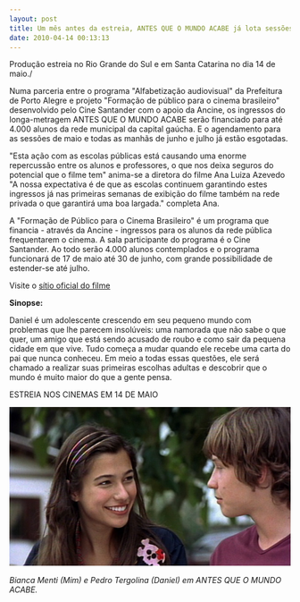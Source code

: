 ```yaml
---
layout: post
title: Um mês antes da estreia, ANTES QUE O MUNDO ACABE já lota sessões
date: 2010-04-14 00:13:13
---
```

Produção estreia no Rio Grande do Sul e em Santa Catarina no dia 14 de maio./

Numa parceria entre o programa "Alfabetização audiovisual" da Prefeitura de Porto Alegre e projeto "Formação de público para o cinema brasileiro" desenvolvido pelo Cine Santander com o apoio da Ancine, os ingressos do longa-metragem ANTES QUE O MUNDO ACABE serão financiado para até 4.000 alunos da rede municipal da capital gaúcha. E o agendamento para as sessões de maio e todas as manhãs de junho e julho já estão esgotadas.

"Esta ação com as escolas públicas está causando uma enorme repercussão entre os alunos e professores, o que nos deixa seguros do potencial que o filme tem" anima-se a diretora do filme Ana Luiza Azevedo "A nossa expectativa é de que as escolas continuem garantindo estes ingressos já nas primeiras semanas de exibição do filme também na rede privada o que garantirá uma boa largada." completa Ana.

A "Formação de Público para o Cinema Brasileiro" é um programa que financia - através da Ancine - ingressos para os alunos da rede pública frequentarem o cinema. A sala participante do programa é o Cine Santander. Ao todo serão 4.000 alunos contemplados e o programa funcionará de 17 de maio até 30 de junho, com grande possibilidade de estender-se até julho.

Visite o [sítio oficial do filme](http://www.antesqueomundoacabeofilme.com.br/)

**Sinopse:**

Daniel é um adolescente crescendo em seu pequeno mundo com problemas que lhe parecem insolúveis: uma namorada que não sabe o que quer, um amigo que está sendo acusado de roubo e como sair da pequena cidade em que vive. Tudo começa a mudar quando ele recebe uma carta do pai que nunca conheceu. Em meio a todas essas questões, ele será chamado a realizar suas primeiras escolhas adultas e descobrir que o mundo é muito maior do que a gente pensa.

ESTREIA NOS CINEMAS EM 14 DE MAIO

![](/uploads/aqma-mim-daniel.jpg)

*Bianca Menti (Mim) e Pedro Tergolina (Daniel) em ANTES QUE O MUNDO ACABE.*